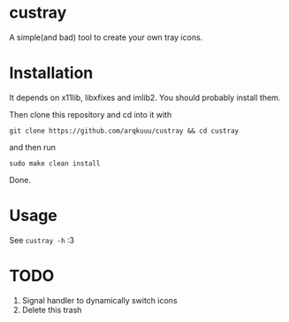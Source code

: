 # custray
A simple(and bad) tool to create your own tray icons.

# Installation
It depends on x11lib, libxfixes and imlib2. You should probably install them.

Then clone this repository and cd into it with
```
git clone https://github.com/arqkuuu/custray && cd custray
```
and then run 
```
sudo make clean install
```
Done.

# Usage
See ```custray -h``` :3

# TODO
1. Signal handler to dynamically switch icons
2. Delete this trash
